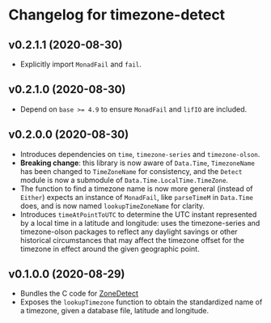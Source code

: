 # Changelog for timezone-detect

## v0.2.1.1 (2020-08-30)

* Explicitly import `MonadFail` and `fail`.

## v0.2.1.0 (2020-08-30)

* Depend on `base >= 4.9` to ensure `MonadFail` and `lifIO` are included.

## v0.2.0.0 (2020-08-30)

* Introduces dependencies on `time`, `timezone-series` and `timezone-olson`.
* __Breaking change__: this library is now aware of `Data.Time`, `TimezoneName` has been changed
  to `TimeZoneName` for consistency, and the `Detect` module is now a submodule of `Data.Time.LocalTime.TimeZone`.
* The function to find a timezone name is now more general (instead of `Either`) expects an instance of `MonadFail`,
  like `parseTimeM` in `Data.Time` does, and is now named `lookupTimeZoneName` for clarity.
* Introduces `timeAtPointToUTC` to determine the UTC instant represented by a local time in a latitude
  and longitude: uses the timezone-series and timezone-olson packages to reflect any daylight savings
  or other historical circumstances that may affect the timezone offset for the timezone in effect
  around the given geographic point.


## v0.1.0.0 (2020-08-29)

* Bundles the C code for [ZoneDetect](https://github.com/BertoldVdb/ZoneDetect)
* Exposes the `lookupTimezone` function to obtain the standardized name of a timezone, given
  a database file, latitude and longitude.

